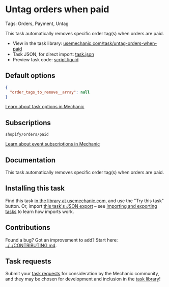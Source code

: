 # Untag orders when paid

Tags: Orders, Payment, Untag

This task automatically removes specific order tag(s) when orders are paid.

* View in the task library: [usemechanic.com/task/untag-orders-when-paid](https://usemechanic.com/task/untag-orders-when-paid)
* Task JSON, for direct import: [task.json](../../tasks/untag-orders-when-paid.json)
* Preview task code: [script.liquid](./script.liquid)

## Default options

```json
{
  "order_tags_to_remove__array": null
}
```

[Learn about task options in Mechanic](https://docs.usemechanic.com/article/471-task-options)

## Subscriptions

```liquid
shopify/orders/paid
```

[Learn about event subscriptions in Mechanic](https://docs.usemechanic.com/article/408-subscriptions)

## Documentation

This task automatically removes specific order tag(s) when orders are paid.

## Installing this task

Find this task [in the library at usemechanic.com](https://usemechanic.com/task/untag-orders-when-paid), and use the "Try this task" button. Or, import [this task's JSON export](../../tasks/untag-orders-when-paid.json) – see [Importing and exporting tasks](https://docs.usemechanic.com/article/505-importing-and-exporting-tasks) to learn how imports work.

## Contributions

Found a bug? Got an improvement to add? Start here: [../../CONTRIBUTING.md](../../CONTRIBUTING.md).

## Task requests

Submit your [task requests](https://mechanic.canny.io/task-requests) for consideration by the Mechanic community, and they may be chosen for development and inclusion in the [task library](https://tasks.mechanic.dev/)!
